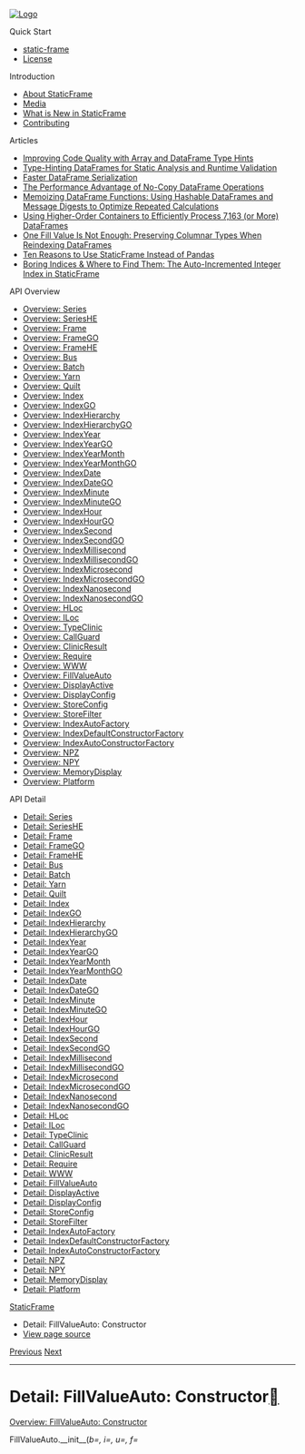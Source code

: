 [![Logo](../_static/sf-logo-web_icon-small.png)](../index.md)

Quick Start

* [static-frame](../readme.md)
* [License](../license.md)

Introduction

* [About StaticFrame](../intro.md)
* [Media](../intro.html#media)
* [What is New in StaticFrame](../new.md)
* [Contributing](../contributing.md)

Articles

* [Improving Code Quality with Array and DataFrame Type Hints](../articles/guard.md)
* [Type-Hinting DataFrames for Static Analysis and Runtime Validation](../articles/ftyping.md)
* [Faster DataFrame Serialization](../articles/serialize.md)
* [The Performance Advantage of No-Copy DataFrame Operations](../articles/no_copy.md)
* [Memoizing DataFrame Functions: Using Hashable DataFrames and Message Digests to Optimize Repeated Calculations](../articles/hash.md)
* [Using Higher-Order Containers to Efficiently Process 7,163 (or More) DataFrames](../articles/uhoc.md)
* [One Fill Value Is Not Enough: Preserving Columnar Types When Reindexing DataFrames](../articles/fill_value.md)
* [Ten Reasons to Use StaticFrame Instead of Pandas](../articles/upgrade.md)
* [Boring Indices & Where to Find Them: The Auto-Incremented Integer Index in StaticFrame](../articles/aiii.md)

API Overview

* [Overview: Series](../api_overview/series.md)
* [Overview: SeriesHE](../api_overview/series_he.md)
* [Overview: Frame](../api_overview/frame.md)
* [Overview: FrameGO](../api_overview/frame_go.md)
* [Overview: FrameHE](../api_overview/frame_he.md)
* [Overview: Bus](../api_overview/bus.md)
* [Overview: Batch](../api_overview/batch.md)
* [Overview: Yarn](../api_overview/yarn.md)
* [Overview: Quilt](../api_overview/quilt.md)
* [Overview: Index](../api_overview/index.md)
* [Overview: IndexGO](../api_overview/index_go.md)
* [Overview: IndexHierarchy](../api_overview/index_hierarchy.md)
* [Overview: IndexHierarchyGO](../api_overview/index_hierarchy_go.md)
* [Overview: IndexYear](../api_overview/index_year.md)
* [Overview: IndexYearGO](../api_overview/index_year_go.md)
* [Overview: IndexYearMonth](../api_overview/index_year_month.md)
* [Overview: IndexYearMonthGO](../api_overview/index_year_month_go.md)
* [Overview: IndexDate](../api_overview/index_date.md)
* [Overview: IndexDateGO](../api_overview/index_date_go.md)
* [Overview: IndexMinute](../api_overview/index_minute.md)
* [Overview: IndexMinuteGO](../api_overview/index_minute_go.md)
* [Overview: IndexHour](../api_overview/index_hour.md)
* [Overview: IndexHourGO](../api_overview/index_hour_go.md)
* [Overview: IndexSecond](../api_overview/index_second.md)
* [Overview: IndexSecondGO](../api_overview/index_second_go.md)
* [Overview: IndexMillisecond](../api_overview/index_millisecond.md)
* [Overview: IndexMillisecondGO](../api_overview/index_millisecond_go.md)
* [Overview: IndexMicrosecond](../api_overview/index_microsecond.md)
* [Overview: IndexMicrosecondGO](../api_overview/index_microsecond_go.md)
* [Overview: IndexNanosecond](../api_overview/index_nanosecond.md)
* [Overview: IndexNanosecondGO](../api_overview/index_nanosecond_go.md)
* [Overview: HLoc](../api_overview/hloc.md)
* [Overview: ILoc](../api_overview/iloc.md)
* [Overview: TypeClinic](../api_overview/type_clinic.md)
* [Overview: CallGuard](../api_overview/call_guard.md)
* [Overview: ClinicResult](../api_overview/clinic_result.md)
* [Overview: Require](../api_overview/require.md)
* [Overview: WWW](../api_overview/www.md)
* [Overview: FillValueAuto](../api_overview/fill_value_auto.md)
* [Overview: DisplayActive](../api_overview/display_active.md)
* [Overview: DisplayConfig](../api_overview/display_config.md)
* [Overview: StoreConfig](../api_overview/store_config.md)
* [Overview: StoreFilter](../api_overview/store_filter.md)
* [Overview: IndexAutoFactory](../api_overview/index_auto_factory.md)
* [Overview: IndexDefaultConstructorFactory](../api_overview/index_default_constructor_factory.md)
* [Overview: IndexAutoConstructorFactory](../api_overview/index_auto_constructor_factory.md)
* [Overview: NPZ](../api_overview/npz.md)
* [Overview: NPY](../api_overview/npy.md)
* [Overview: MemoryDisplay](../api_overview/memory_display.md)
* [Overview: Platform](../api_overview/platform.md)

API Detail

* [Detail: Series](series.md)
* [Detail: SeriesHE](series_he.md)
* [Detail: Frame](frame.md)
* [Detail: FrameGO](frame_go.md)
* [Detail: FrameHE](frame_he.md)
* [Detail: Bus](bus.md)
* [Detail: Batch](batch.md)
* [Detail: Yarn](yarn.md)
* [Detail: Quilt](quilt.md)
* [Detail: Index](index.md)
* [Detail: IndexGO](index_go.md)
* [Detail: IndexHierarchy](index_hierarchy.md)
* [Detail: IndexHierarchyGO](index_hierarchy_go.md)
* [Detail: IndexYear](index_year.md)
* [Detail: IndexYearGO](index_year_go.md)
* [Detail: IndexYearMonth](index_year_month.md)
* [Detail: IndexYearMonthGO](index_year_month_go.md)
* [Detail: IndexDate](index_date.md)
* [Detail: IndexDateGO](index_date_go.md)
* [Detail: IndexMinute](index_minute.md)
* [Detail: IndexMinuteGO](index_minute_go.md)
* [Detail: IndexHour](index_hour.md)
* [Detail: IndexHourGO](index_hour_go.md)
* [Detail: IndexSecond](index_second.md)
* [Detail: IndexSecondGO](index_second_go.md)
* [Detail: IndexMillisecond](index_millisecond.md)
* [Detail: IndexMillisecondGO](index_millisecond_go.md)
* [Detail: IndexMicrosecond](index_microsecond.md)
* [Detail: IndexMicrosecondGO](index_microsecond_go.md)
* [Detail: IndexNanosecond](index_nanosecond.md)
* [Detail: IndexNanosecondGO](index_nanosecond_go.md)
* [Detail: HLoc](hloc.md)
* [Detail: ILoc](iloc.md)
* [Detail: TypeClinic](type_clinic.md)
* [Detail: CallGuard](call_guard.md)
* [Detail: ClinicResult](clinic_result.md)
* [Detail: Require](require.md)
* [Detail: WWW](www.md)
* [Detail: FillValueAuto](fill_value_auto.md)
* [Detail: DisplayActive](display_active.md)
* [Detail: DisplayConfig](display_config.md)
* [Detail: StoreConfig](store_config.md)
* [Detail: StoreFilter](store_filter.md)
* [Detail: IndexAutoFactory](index_auto_factory.md)
* [Detail: IndexDefaultConstructorFactory](index_default_constructor_factory.md)
* [Detail: IndexAutoConstructorFactory](index_auto_constructor_factory.md)
* [Detail: NPZ](npz.md)
* [Detail: NPY](npy.md)
* [Detail: MemoryDisplay](memory_display.md)
* [Detail: Platform](platform.md)

[StaticFrame](../index.md)

* Detail: FillValueAuto: Constructor
* [View page source](../_sources/api_detail/fill_value_auto-constructor.rst.txt)

[Previous](www-constructor.html "Detail: WWW: Constructor")
[Next](fill_value_auto-attribute.html "Detail: FillValueAuto: Attribute")

---

# Detail: FillValueAuto: Constructor[](#detail-fillvalueauto-constructor "Link to this heading")

[Overview: FillValueAuto: Constructor](../api_overview/fill_value_auto-constructor.html#api-overview-fillvalueauto-constructor)

FillValueAuto.\_\_init\_\_(*b=<object object>*, *i=<object object>*, *u=<object object>*, *f=<object object>*, *c=<object object>*, *m=<object object>*, *M=<object object>*, *O=<object object>*, *S=<object object>*, *U=<object object>*, *V=<object object>*)[[source]](../_modules/static_frame/core/fill_value_auto.html#FillValueAuto.__init__)[](#static_frame.FillValueAuto.__init__ "Link to this definition")
:   Parameters:
    :   * **b** – fill value for bool kind
        * **i** – fill value for integer kind
        * **u** – fill value for unsigned integer kind
        * **f** – fill value for float kind
        * **c** – fill value for complex kind
        * **m** – fill value for timedelta64 kind
        * **M** – fill value for datetime64 kind
        * **O** – fill value for object kind
        * **S** – fill value for bytes kind
        * **U** – fill value for unicode kind
        * **V** – fill value for void kind

    ```
    >>> f = sf.Frame.from_fields(((10, 2, np.nan, 2), ('qrs ', 'XYZ', '', '123'), ('1517-01-01', '1517-04-01', 'NaT', '1517-04-01')), columns=('a', 'b', 'c'), dtypes=dict(c=np.datetime64), name='x')
    >>> f
    <Frame: x>
    <Index>    a         b     c               <<U1>
    <Index>
    0          10.0      qrs   1517-01-01
    1          2.0       XYZ   1517-04-01
    2          nan             NaT
    3          2.0       123   1517-04-01
    <int64>    <float64> <<U4> <datetime64[D]>
    >>> f.fillfalsy(sf.FillValueAuto(f=-1, U='na', M=np.datetime64('2021-01-01')))
    <Frame: x>
    <Index>    a         b     c               <<U1>
    <Index>
    0          10.0      qrs   1517-01-01
    1          2.0       XYZ   1517-04-01
    2          -1.0      na    2021-01-01
    3          2.0       123   1517-04-01
    <int64>    <float64> <<U4> <datetime64[D]>
    >>> f.shift(index=2, fill_value=sf.FillValueAuto)
    <Frame: x>
    <Index>    a         b     c               <<U1>
    <Index>
    0          nan             NaT
    1          nan             NaT
    2          10.0      qrs   1517-01-01
    3          2.0       XYZ   1517-04-01
    <int64>    <float64> <<U4> <datetime64[D]>

    ```

*classmethod* FillValueAuto.from\_default(*b=False*, *i=0*, *u=0*, *f=nan*, *c=nan + nanj*, *m=np.timedelta64('NaT')*, *M=np.datetime64('NaT')*, *O=None*, *S=b''*, *U=''*, *V=b'\x00'*)[[source]](../_modules/static_frame/core/fill_value_auto.html#FillValueAuto.from_default)[](#static_frame.FillValueAuto.from_default "Link to this definition")
:   Create a `FileValueAuto` instance based on a default selected to prohibit type coercions.

    Parameters:
    :   * **b** – fill value for bool kind
        * **i** – fill value for integer kind
        * **u** – fill value for unsigned integer kind
        * **f** – fill value for float kind
        * **c** – fill value for complex kind
        * **m** – fill value for timedelta64 kind
        * **M** – fill value for datetime64 kind
        * **O** – fill value for object kind
        * **S** – fill value for bytes kind
        * **U** – fill value for unicode kind
        * **V** – fill value for void kind

    ```
    >>> sf.FillValueAuto.from_default()
    <static_frame.core.fill_value_auto.FillValueAuto object at 0x11a17b6c0>

    ```

[FillValueAuto](fill_value_auto.html#api-detail-fillvalueauto): [Constructor](#api-detail-fillvalueauto-constructor) | [Attribute](fill_value_auto-attribute.html#api-detail-fillvalueauto-attribute) | [Display](fill_value_auto-display.html#api-detail-fillvalueauto-display) | [Selector](fill_value_auto-selector.html#api-detail-fillvalueauto-selector)

[Previous](www-constructor.html "Detail: WWW: Constructor")
[Next](fill_value_auto-attribute.html "Detail: FillValueAuto: Attribute")

---

© Copyright 2025, Christopher Ariza.
Last updated on Apr 29, 2025.

Built with [Sphinx](https://www.sphinx-doc.org/) using a
[theme](https://github.com/readthedocs/sphinx_rtd_theme)
provided by [Read the Docs](https://readthedocs.org).